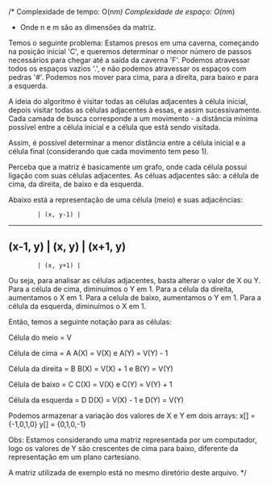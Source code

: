 /*
Complexidade de tempo: O(n*m)
Complexidade de espaço: O(n*m)

- Onde n e m são as dimensões da matriz.

Temos o seguinte problema: Estamos presos em uma caverna, começando na posição inicial 'C', e
queremos determinar o menor número de passos necessários para chegar até a saída da caverna 'F'.
Podemos atravessar todos os espaços vazios '.', e não podemos atravessar os espaços com pedras '#'.
Podemos nos mover para cima, para a direita, para baixo e para a esquerda.

A ideia do algoritmo é visitar todas as células adjacentes à célula inicial,
depois visitar todas as células adjacentes à essas, e assim sucessivamente.
Cada camada de busca corresponde a um movimento - a distância mínima possível
entre a célula inicial e a célula que está sendo visitada.

Assim, é possível determinar a menor distância entre a célula inicial e
a célula final (considerando que cada movimento tem peso 1).

Perceba que a matriz é basicamente um grafo, onde cada célula possui ligação
com suas células adjacentes. As céluas adjacentes são: a célula de cima, da direita,
de baixo e da esquerda.

Abaixo está a representação de uma célula (meio) e suas adjacências:

            | (x, y-1) |
------------------------------------
  (x-1, y)  |  (x, y)  |  (x+1, y)
------------------------------------
            | (x, y+1) |

Ou seja, para analisar as células adjacentes, basta alterar o valor de X ou Y.
Para a célula de cima, diminuímos o Y em 1.
Para a célula da direita, aumentamos o X em 1.
Para a celula de baixo, aumentamos o Y em 1.
Para a célula da esquerda, diminuímos o X em 1.

Então, temos a seguinte notação para as células:

Célula do meio = V

Célula de cima = A
A(X) = V(X) e A(Y) = V(Y) - 1

Célula da direita = B
B(X) = V(X) + 1 e B(Y) = V(Y)

Célula de baixo = C
C(X) = V(X) e C(Y) = V(Y) + 1

Célula da esquerda = D
D(X) = V(X) - 1 e D(Y) = V(Y)

Podemos armazenar a variação dos valores de X e Y em dois arrays:
x[] = {-1,0,1,0}
y[] = {0,1,0,-1}

Obs: Estamos considerando uma matriz representada por um computador,
logo os valores de Y são crescentes de cima para baixo, diferente da
representação em um plano cartesiano.

A matriz utilizada de exemplo está no mesmo diretório deste arquivo.
*/